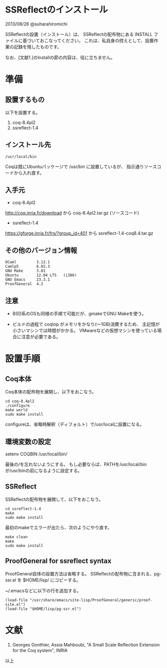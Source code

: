 SSReflectのインストール
========
2013/08/26 @suharahiromichi

SSReflectの設置（インストール）は、
SSReflectの配布物にある INSTALL ファイルに基づいておこなってください。
これは、私自身の控えとして、設置作業の記録を残したものです。

なお、[文献1.]のInstallの節の内容は、役に立ちません。


# 準備

## 設置するもの
以下を設置する。

1. coq-8.4pl2
2. ssreflect-1.4

## インストール先

    /usr/local/bin

Coqは既にUbuntuパッケージで /usr/bin に設置しているが、
指示通りソースコードから入れ直す。


## 入手元

 + coq-8.4pl2

http://coq.inria.fr/download から coq-8.4pl2.tar.gz (ソースコード)

 + ssreflect-1.4

https://gforge.inria.fr/frs/?group_id=401 から ssreflect-1.4-coq8.4.tar.gz


## その他のバージョン情報

    OCaml         3.12.1
    Camlp5        6.02.3
    GNU Make      3.81  
    Ubuntu        12.04 LTS   (i386)
    GNU Emacs     23.3.1
    ProofGeneral  4.2 

## 注意

 + BSD系のOSも同様の手順で可能だが、gmakeでGNU Makeを使う。

 + ビルドの過程で coqtop がメモリをかなり(〜1GB)消費するため、
主記憶が小さいマシンでは時間がかかる。
VMwareなどの仮想マシンを使っている場合に注意が必要である。


# 設置手順

## Coq本体
Coq本体の配布物を展開し、以下をおこなう。

    cd coq-8.4pl2
    ./configure
    make world
    sudo make install

configureは、省略時解釈（ディフォルト）で/usr/localに設置になる。

## 環境変数の設定

  setenv COQBIN /usr/local/bin/

最後の/を忘れないようにする。
もし必要ならば、PATHを/usr/local/binが/usr/binの前になるように設定する。


## SSReflect
SSReflectの配布物を展開して、以下をおこなう。

    cd ssreflect-1.4
    make
    sudo make install
  
最初のmakeでエラーが出たら、次のようにやり直す。

    make clean
    make
    sudo make install


## ProofGeneral for ssreflect syntax

ProofGeneral自体の設置方法は省略する。
SSReflectの配布物に含まれる、pg-ssr.el を $HOME/lisp/ にコピーする。

~/.emacsなどに以下の行を追加する。

    (load-file "/usr/share/emacs/site-lisp/ProofGeneral/generic/proof-site.el")
    (load-file "$HOME/lisp/pg-ssr.el")


# 文献

1. Georges Gonthier, Assia Mahboubi,
"A Small Scale Reﬂection Extension for the Coq system", INRIA

以上
